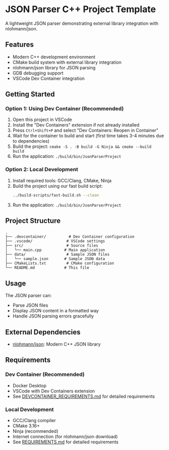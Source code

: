 # JSON Parser C++ Project Template

A lightweight JSON parser demonstrating external library integration with nlohmann/json.

## Features

- Modern C++ development environment
- CMake build system with external library integration
- nlohmann/json library for JSON parsing
- GDB debugging support
- VSCode Dev Container integration

## Getting Started

### Option 1: Using Dev Container (Recommended)
1. Open this project in VSCode
2. Install the "Dev Containers" extension if not already installed
3. Press `Ctrl+Shift+P` and select "Dev Containers: Reopen in Container"
4. Wait for the container to build and start (first time takes 3-4 minutes due to dependencies)
5. Build the project: `cmake -S . -B build -G Ninja && cmake --build build`
6. Run the application: `./build/bin/JsonParserProject`

### Option 2: Local Development
1. Install required tools: GCC/Clang, CMake, Ninja
2. Build the project using our fast build script:
   ```bash
   ../build-scripts/fast-build.sh --clean
   ```
3. Run the application: `./build/bin/JsonParserProject`

## Project Structure

```
.
├── .devcontainer/          # Dev Container configuration
├── .vscode/               # VSCode settings
├── src/                   # Source files
│   └── main.cpp          # Main application
├── data/                  # Sample JSON files
│   └── sample.json       # Sample JSON data
├── CMakeLists.txt         # CMake configuration
└── README.md             # This file
```

## Usage

The JSON parser can:
- Parse JSON files
- Display JSON content in a formatted way
- Handle JSON parsing errors gracefully

## External Dependencies

- [nlohmann/json](https://github.com/nlohmann/json): Modern C++ JSON library

## Requirements

### Dev Container (Recommended)
- Docker Desktop
- VSCode with Dev Containers extension
- See [DEVCONTAINER_REQUIREMENTS.md](../DEVCONTAINER_REQUIREMENTS.md) for detailed requirements

### Local Development
- GCC/Clang compiler
- CMake 3.16+
- Ninja (recommended)
- Internet connection (for nlohmann/json download)
- See [REQUIREMENTS.md](../REQUIREMENTS.md) for detailed requirements
